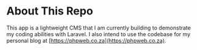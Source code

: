 # About This Repo

This app is a lightweight CMS that I am currently building to demonstrate my coding abilities with Laravel. I also intend to use the codebase for my personal blog at [https://phpweb.co.za](https://phpweb.co.za).